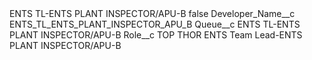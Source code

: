 <?xml version="1.0" encoding="UTF-8"?>
<CustomMetadata xmlns="http://soap.sforce.com/2006/04/metadata" xmlns:xsi="http://www.w3.org/2001/XMLSchema-instance" xmlns:xsd="http://www.w3.org/2001/XMLSchema">
    <label>ENTS TL-ENTS PLANT INSPECTOR/APU-B</label>
    <protected>false</protected>
    <values>
        <field>Developer_Name__c</field>
        <value xsi:type="xsd:string">ENTS_TL_ENTS_PLANT_INSPECTOR_APU_B</value>
    </values>
    <values>
        <field>Queue__c</field>
        <value xsi:type="xsd:string">ENTS TL-ENTS PLANT INSPECTOR/APU-B</value>
    </values>
    <values>
        <field>Role__c</field>
        <value xsi:type="xsd:string">TOP THOR ENTS Team Lead-ENTS PLANT INSPECTOR/APU-B</value>
    </values>
</CustomMetadata>
